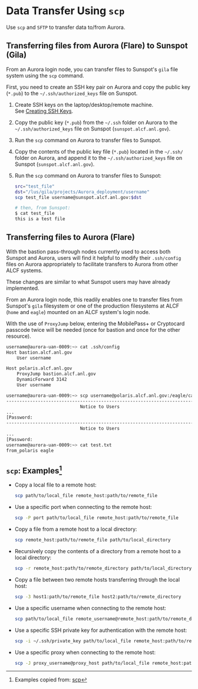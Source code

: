 # Data Transfer Using `scp`

Use `scp` and `SFTP` to transfer data to/from Aurora.

## Transferring files from Aurora (Flare) to Sunspot (Gila)

From an Aurora login node, you can transfer files to Sunspot's `gila` file system using the `scp` command.

First, you need to create an SSH key pair on Aurora and copy the public key (`*.pub`) to the `~/.ssh/authorized_keys` file on Sunspot.

1. Create SSH keys on the laptop/desktop/remote machine.  
   See [Creating SSH Keys](https://help.cels.anl.gov/docs/linux/ssh/).

2. Copy the public key (`*.pub`) from the `~/.ssh` folder on Aurora to the `~/.ssh/authorized_keys` file on Sunspot (`sunspot.alcf.anl.gov`).

3. Run the `scp` command on Aurora to transfer files to Sunspot.

4. Copy the contents of the public key file (`*.pub`) located in the `~/.ssh/` folder on Aurora, and append it to the `~/.ssh/authorized_keys` file on Sunspot (`sunspot.alcf.anl.gov`).

5. Run the `scp` command on Aurora to transfer files to Sunspot:

    ```bash
    src="test_file"
    dst="/lus/gila/projects/Aurora_deployment/username"
    scp test_file username@sunspot.alcf.anl.gov:$dst
    ```

    ```bash
    # then, from Sunspot:
    $ cat test_file
    this is a test file
    ```

## Transferring files to Aurora (Flare)

With the bastion pass-through nodes currently used to access both Sunspot and Aurora, users will find it helpful to modify their `.ssh/config` files on Aurora appropriately to facilitate transfers to Aurora from other ALCF systems.

These changes are similar to what Sunspot users may have already implemented.

From an Aurora login node, this readily enables one to transfer files from Sunspot's `gila` filesystem or one of the production filesystems at ALCF (`home` and `eagle`) mounted on an ALCF system's login node.

With the use of `ProxyJump` below, entering the MobilePass+ or Cryptocard passcode twice will be needed (once for bastion and once for the other resource).

```bash
username@aurora-uan-0009:~> cat .ssh/config
Host bastion.alcf.anl.gov
    User username

Host polaris.alcf.anl.gov
    ProxyJump bastion.alcf.anl.gov
    DynamicForward 3142
    User username
```

```bash
username@aurora-uan-0009:~> scp username@polaris.alcf.anl.gov:/eagle/catalyst/proj-shared/username/test.txt ./
---------------------------------------------------------------------------
                            Notice to Users
...
[Password:
---------------------------------------------------------------------------
                            Notice to Users
... 
[Password:
username@aurora-uan-0009:~> cat test.txt 
from_polaris eagle
```

## `scp`: Examples[^examples]

[^examples]: Examples copied from: [scp](https://tldr.inbrowser.app/pages/common/scp)

- Copy a local file to a remote host:

    ```bash
    scp path/to/local_file remote_host:path/to/remote_file
    ```

- Use a specific port when connecting to the remote host:

    ```bash
    scp -P port path/to/local_file remote_host:path/to/remote_file
    ```

- Copy a file from a remote host to a local directory:

    ```bash
    scp remote_host:path/to/remote_file path/to/local_directory
    ```

- Recursively copy the contents of a directory from a remote host to a local directory:

    ```bash
    scp -r remote_host:path/to/remote_directory path/to/local_directory
    ```

- Copy a file between two remote hosts transferring through the local host:

    ```bash
    scp -3 host1:path/to/remote_file host2:path/to/remote_directory
    ```

- Use a specific username when connecting to the remote host:

    ```bash
    scp path/to/local_file remote_username@remote_host:path/to/remote_directory
    ```

- Use a specific SSH private key for authentication with the remote host:

    ```bash
    scp -i ~/.ssh/private_key path/to/local_file remote_host:path/to/remote_file
    ```

- Use a specific proxy when connecting to the remote host:

    ```bash
    scp -J proxy_username@proxy_host path/to/local_file remote_host:path/to/remote_file
    ```